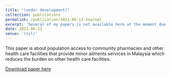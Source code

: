```yaml
---
title: "(under development)"
collection: publications
permalink: /publication/2021-06-13-Journal
excerpt: 'Several of my papers is not available here at the moment due to technical issues. For full list of my publication, I humbly invite you to access them all at my [ResearchGate](https://www.researchgate.net/profile/Faiz-Arif-2/research) or [GoogleScholar](https://scholar.google.com/citations?user=d6-NZWIAAAAJ&hl=en&authuser=1) profile where you can view and download them. My apologies for any inconvenience caused, and thank you. Please drop me an email if you require any further assistance.'
date: 2021-06-13
venue: '(nil)'
---
```

This paper is about population access to community pharmacies and other health care facilities that provide minor ailments services in Malaysia which reduces the burden on other health care facilities.

[Download paper here](https://www.researchgate.net/publication/349603175_Geospatial_analysis_of_distribution_of_community_pharmacies_and_other_health_care_facilities_providing_minor_ailments_services_in_Malaysia)

